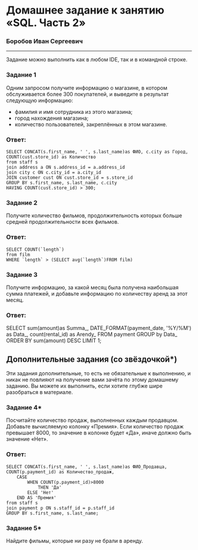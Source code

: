# Домашнее задание к занятию «SQL. Часть 2»

### Боробов Иван Сергеевич
---

Задание можно выполнить как в любом IDE, так и в командной строке.

### Задание 1

Одним запросом получите информацию о магазине, в котором обслуживается более 300 покупателей, и выведите в результат следующую информацию: 
- фамилия и имя сотрудника из этого магазина;
- город нахождения магазина;
- количество пользователей, закреплённых в этом магазине.

### Ответ:
```
SELECT CONCAT(s.first_name, ' ', s.last_name)as ФИО, c.city as Город, COUNT(cust.store_id) as Количество
from staff s
join address a ON s.address_id = a.address_id
join city c ON c.city_id = a.city_id
JOIN customer cust ON cust.store_id = s.store_id
GROUP BY s.first_name, s.last_name, c.city
HAVING COUNT(cust.store_id) > 300;
```

### Задание 2

Получите количество фильмов, продолжительность которых больше средней продолжительности всех фильмов.

### Ответ:
```
SELECT COUNT(`length`)
from film
WHERE `length` > (SELECT avg(`length`)FROM film)
```

### Задание 3

Получите информацию, за какой месяц была получена наибольшая сумма платежей, и добавьте информацию по количеству аренд за этот месяц.

### Ответ:

SELECT sum(amount)as Summa_, DATE_FORMAT(payment_date, '%Y/%M') as Data_, count(rental_id) as Arendy_
FROM payment
GROUP by Data_
ORDER BY sum(amount) DESC
LIMIT 1;

## Дополнительные задания (со звёздочкой*)
Эти задания дополнительные, то есть не обязательные к выполнению, и никак не повлияют на получение вами зачёта по этому домашнему заданию. Вы можете их выполнить, если хотите глубже шире разобраться в материале.

### Задание 4*

Посчитайте количество продаж, выполненных каждым продавцом. Добавьте вычисляемую колонку «Премия». Если количество продаж превышает 8000, то значение в колонке будет «Да», иначе должно быть значение «Нет».

### Ответ:
```
SELECT CONCAT(s.first_name, ' ', s.last_name)as ФИО_Продавца, COUNT(p.payment_id) as Количество_продаж,
	CASE
		WHEN COUNT(p.payment_id)>8000 
			THEN 'Да'
		ELSE 'Нет'
	END AS 'Премия'
from staff s
join payment p ON s.staff_id = p.staff_id
GROUP BY s.first_name, s.last_name;
```

### Задание 5*

Найдите фильмы, которые ни разу не брали в аренду.

